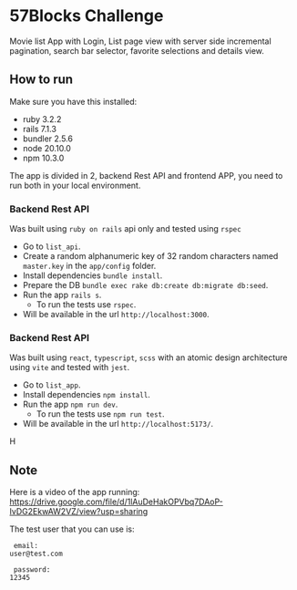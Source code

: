 # 57Blocks Challenge

Movie list App with Login, List page view with server side incremental pagination, search bar selector, favorite selections and details view.

## How to run
Make sure you have this installed:
- ruby 3.2.2
- rails 7.1.3
- bundler 2.5.6
- node 20.10.0
- npm 10.3.0

The app is divided in 2, backend Rest API and frontend APP, you need to run both in your local environment.

### Backend Rest API
Was built using `ruby on rails` api only and tested using  `rspec`

- Go to `list_api`.
- Create a random alphanumeric key of 32 random characters named `master.key` in the `app/config` folder.
- Install dependencies `bundle install`.
- Prepare the DB `bundle exec rake db:create db:migrate db:seed`.
- Run the app `rails s`.
  - To run the tests use `rspec`.
- Will be available in the url `http://localhost:3000`.

### Backend Rest API
Was built using `react`, `typescript`, `scss` with an atomic design architecture using `vite` and tested with `jest`.

- Go to `list_app`.
- Install dependencies `npm install`.
- Run the app `npm run dev`.
  - To run the tests use `npm run test`.
- Will be available in the url `http://localhost:5173/`.

H

## Note
Here is a video of the app running:
https://drive.google.com/file/d/1lAuDeHakOPVbq7DAoP-IvDG2EkwAW2VZ/view?usp=sharing

The test user that you can use is:
```
 email:
user@test.com

 password:
12345
```


